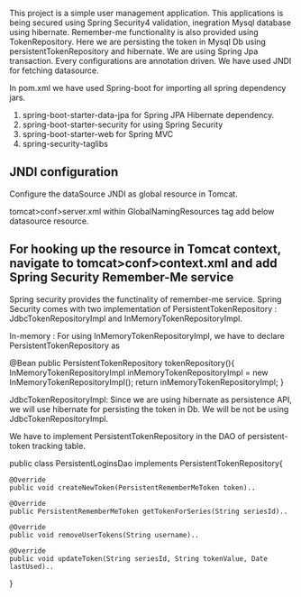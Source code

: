 This project is a simple user management application. This applications is being secured using Spring Security4 validation, inegration Mysql database using hibernate. Remember-me functionality is also provided using TokenRepository. Here we are persisting the token in Mysql Db using persistentTokenRepository and hibernate. We are using Spring Jpa transaction. Every configurations are annotation driven. We have used JNDI for fetching datasource.

In pom.xml we have used Spring-boot for importing all spring dependency jars.

1. spring-boot-starter-data-jpa for Spring JPA Hibernate dependency.
2. spring-boot-starter-security for using Spring Security
3. spring-boot-starter-web for Spring MVC
4. spring-security-taglibs

JNDI configuration
-----------------------
Configure the dataSource JNDI as global resource in Tomcat.

tomcat>conf>server.xml within GlobalNamingResources tag add below datasource resource.

<Resource name="jdbc/springsecurity"
		  auth="Container"
		  type="javax.sql.DataSource"
		  driverClassName="com.mysql.jdbc.Driver"
		  url="jdbc:mysql://10.135.15.81:3306/springsecurity"
		  username="root"
		  password="admin123"
		  maxActive="20"
		  maxIdle="10"
		  maxWait="-1"/>
      
 For hooking up the resource in Tomcat context, navigate to tomcat>conf>context.xml and add
     <ResourceLink
	  name="jdbc/springsecurity"
	  global="jdbc/springsecurity"
	  type="javax.sql.DataSource"/>
	  
Spring Security Remember-Me service
-----------------------------------------------
Spring security provides the functinality of remember-me service. 
Spring Security comes with two implementation of PersistentTokenRepository : JdbcTokenRepositoryImpl and InMemoryTokenRepositoryImpl.

In-memory : For using InMemoryTokenRepositoryImpl, we have to declare PersistentTokenRepository as

   @Bean
    public PersistentTokenRepository tokenRepository(){
        InMemoryTokenRepositoryImpl inMemoryTokenRepositoryImpl = new InMemoryTokenRepositoryImpl();
        return inMemoryTokenRepositoryImpl;
    }
    
JdbcTokenRepositoryImpl: Since we are using hibernate as persistence API, we will use hibernate for persisting the token in Db. We will be not be using JdbcTokenRepositoryImpl.

We have to implement PersistentTokenRepository in the DAO of persistent-token tracking table.

public class PersistentLoginsDao implements PersistentTokenRepository{

	@Override
    public void createNewToken(PersistentRememberMeToken token)..
    
    @Override
    public PersistentRememberMeToken getTokenForSeries(String seriesId)..
    
    @Override
    public void removeUserTokens(String username)..
    
    @Override
    public void updateToken(String seriesId, String tokenValue, Date lastUsed)..
}







